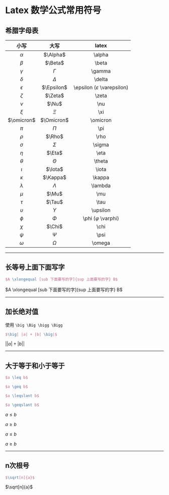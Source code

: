 # Latex 数学公式常用符号

[annotation]: <id> (440c89b7-cdcf-4328-ad3d-b35c454f7c7e)
[annotation]: <status> (public)
[annotation]: <create_time> (2019-04-17 15:39:11)
[annotation]: <category> (计算机技术)

## 希腊字母表

| 小写 | 大写 | latex |
| :-: | :-: | :-: |
| $\alpha$ | $\Alpha$ | \alpha |
| $\beta$ | $\Beta$ | \beta |
| $\gamma$ | $\Gamma$ | \gamma |
| $\delta$ | $\Delta$ | \delta |
| $\epsilon$ | $\Epsilon$ | \epsilon ($\varepsilon$ \varepsilon) |
| $\zeta$ | $\Zeta$ | \zeta |
| $\nu$ | $\Nu$ | \nu |
| $\xi$ | $\Xi$ | \xi |
| $\omicron$ | $\Omicron$ | \omicron |
| $\pi$ | $\Pi$ | \pi |
| $\rho$ | $\Rho$ | \rho |
| $\sigma$ | $\Sigma$ | \sigma |
| $\eta$ | $\Eta$ | \eta |
| $\theta$ | $\Theta$ | \theta |
| $\iota$ | $\Iota$ | \iota |
| $\kappa$ | $\Kappa$ | \kappa |
| $\lambda$ | $\Lambda$ | \lambda |
| $\mu$ | $\Mu$ | \mu |
| $\tau$ | $\Tau$ | \tau |
| $\upsilon$ | $\Upsilon$ | \upsilon |
| $\phi$ | $\Phi$ | \phi ($\varphi$ \varphi) |
| $\chi$ | $\Chi$ | \chi |
| $\psi$ | $\Psi$ | \psi |
| $\omega$ | $\Omega$ | \omega |

---

## 长等号上面下面写字

```latex
$A \xlongequal [sub 下面要写的字]{sup 上面要写的字} B$
```
$A \xlongequal [sub 下面要写的字]{sup 上面要写的字} B$

---

## 加长绝对值

使用 `\big \Big \bigg \Bigg`

```latex
$\big| |a| + |b| \big|$
```
$\big| |a| + |b| \big|$

---

## 大于等于和小于等于

```latex
$a \leq b$

$a \geq b$

$a \leqslant b$

$a \geqslant b$
```

$a \leq b$

$a \geq b$

$a \leqslant b$

$a \geqslant b$

---

## n次根号

```latex
$\sqrt[n]{a}$
```

$\sqrt[n]{a}$
